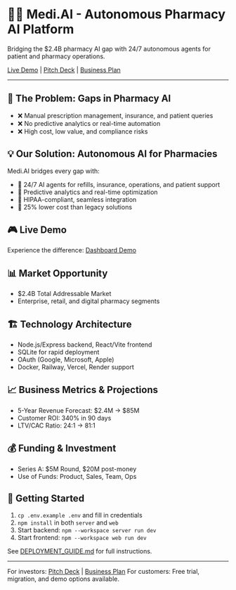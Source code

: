 # 🧑‍⚕️ Medi.AI - Autonomous Pharmacy AI Platform

Bridging the $2.4B pharmacy AI gap with 24/7 autonomous agents for patient and pharmacy operations.

[Live Demo](#) | [Pitch Deck](PITCH_DECK.md) | [Business Plan](BUSINESS_PLAN.md)

---

## 🚨 The Problem: Gaps in Pharmacy AI
- ❌ Manual prescription management, insurance, and patient queries
- ❌ No predictive analytics or real-time automation
- ❌ High cost, low value, and compliance risks

## 💡 Our Solution: Autonomous AI for Pharmacies
Medi.AI bridges every gap with:
- 🤖 24/7 AI agents for refills, insurance, operations, and patient support
- 🔮 Predictive analytics and real-time optimization
- 🏥 HIPAA-compliant, seamless integration
- 💸 25% lower cost than legacy solutions

## 🎮 Live Demo
Experience the difference: [Dashboard Demo](#)

## 📊 Market Opportunity
- $2.4B Total Addressable Market
- Enterprise, retail, and digital pharmacy segments

## 🏗️ Technology Architecture
- Node.js/Express backend, React/Vite frontend
- SQLite for rapid deployment
- OAuth (Google, Microsoft, Apple)
- Docker, Railway, Vercel, Render support

## 📈 Business Metrics & Projections
- 5-Year Revenue Forecast: $2.4M → $85M
- Customer ROI: 340% in 90 days
- LTV/CAC Ratio: 24:1 → 81:1

## 💰 Funding & Investment
- Series A: $5M Round, $20M post-money
- Use of Funds: Product, Sales, Team, Ops

## 🚀 Getting Started
1. `cp .env.example .env` and fill in credentials
2. `npm install` in both `server` and `web`
3. Start backend: `npm --workspace server run dev`
4. Start frontend: `npm --workspace web run dev`

See [DEPLOYMENT_GUIDE.md](DEPLOYMENT_GUIDE.md) for full instructions.

---

For investors: [Pitch Deck](PITCH_DECK.md) | [Business Plan](BUSINESS_PLAN.md)
For customers: Free trial, migration, and demo options available.

